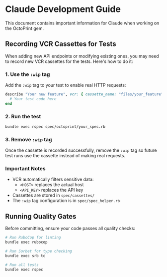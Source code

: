 # Claude Development Guide

This document contains important information for Claude when working on the OctoPrint gem.

## Recording VCR Cassettes for Tests

When adding new API endpoints or modifying existing ones, you may need to record new VCR cassettes for the tests. Here's how to do it:

### 1. Use the `:wip` tag
Add the `:wip` tag to your test to enable real HTTP requests:
```ruby
describe "Your new feature", vcr: { cassette_name: "files/your_feature" }, :wip do
  # Your test code here
end
```

### 2. Run the test
```bash
bundle exec rspec spec/octoprint/your_spec.rb
```

### 3. Remove `:wip` tag
Once the cassette is recorded successfully, remove the `:wip` tag so future test runs use the cassette instead of making real requests.

### Important Notes
- VCR automatically filters sensitive data:
  - `<HOST>` replaces the actual host
  - `<API_KEY>` replaces the API key
- Cassettes are stored in `spec/cassettes/`
- The `:wip` tag configuration is in `spec/spec_helper.rb`

## Running Quality Gates

Before committing, ensure your code passes all quality checks:

```bash
# Run RuboCop for linting
bundle exec rubocop

# Run Sorbet for type checking
bundle exec srb tc

# Run all tests
bundle exec rspec
```
